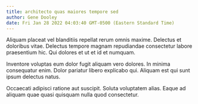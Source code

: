 ```yaml
---
title: architecto quas maiores tempore sed
author: Gene Dooley
date: Fri Jan 28 2022 04:03:40 GMT-0500 (Eastern Standard Time)
---
```

Aliquam placeat vel blanditiis repellat rerum omnis maxime. Delectus et doloribus vitae. Delectus tempore magnam repudiandae consectetur labore praesentium hic. Qui dolores et ut et id et numquam.

 Inventore voluptas eum dolor fugit aliquam vero dolores. In minima consequatur enim. Dolor pariatur libero explicabo qui. Aliquam est qui sunt ipsum delectus natus.

 Occaecati adipisci ratione aut suscipit. Soluta voluptatem alias. Eaque ad aliquam quae quasi quisquam nulla quod consectetur.